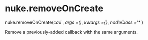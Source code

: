 # nuke.removeOnCreate
nuke.removeOnCreate(_call_ , _args =()_, _kwargs ={}_, _nodeClass ='*'_)

Remove a previously-added callback with the same arguments.